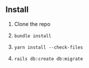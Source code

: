 ## Install

1. Clone the repo

2. `bundle install`

3. `yarn install --check-files`

4. `rails db:create db:migrate`
